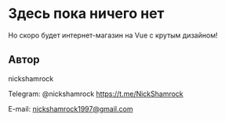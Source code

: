 # Здесь пока ничего нет

Но скоро будет интернет-магазин на Vue с крутым дизайном!

## Автор

nickshamrock

Telegram: @nickshamrock https://t.me/NickShamrock

E-mail: nickshamrock1997@gmail.com
